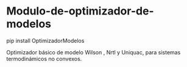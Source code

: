 # Modulo-de-optimizador-de-modelos

pip install OptimizadorModelos

Optimizador básico de modelo Wilson , Nrtl  y Uniquac, para sistemas termodinámicos no convexos. 
